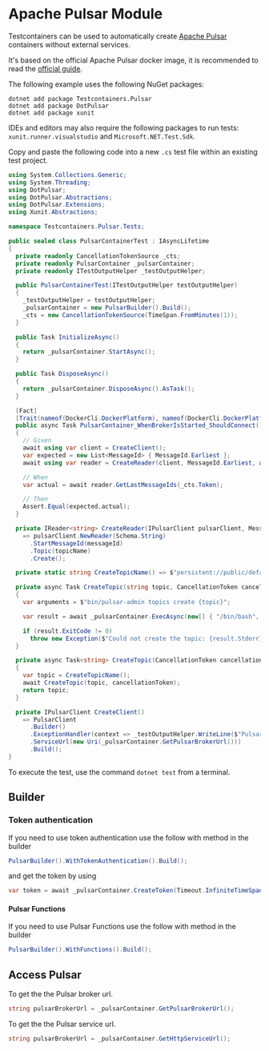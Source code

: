 ﻿# Apache Pulsar Module

Testcontainers can be used to automatically create [Apache Pulsar](https://pulsar.apache.org) containers without external services.

It's based on the official Apache Pulsar docker image, it is recommended to read the [official guide](https://pulsar.apache.org/docs/next/getting-started-docker/).

The following example uses the following NuGet packages:

```console title="Install the NuGet dependencies"
dotnet add package Testcontainers.Pulsar
dotnet add package DotPulsar
dotnet add package xunit
```
IDEs and editors may also require the following packages to run tests: `xunit.runner.visualstudio` and `Microsoft.NET.Test.Sdk`.

Copy and paste the following code into a new `.cs` test file within an existing test project.

```csharp
using System.Collections.Generic;
using System.Threading;
using DotPulsar;
using DotPulsar.Abstractions;
using DotPulsar.Extensions;
using Xunit.Abstractions;

namespace Testcontainers.Pulsar.Tests;

public sealed class PulsarContainerTest : IAsyncLifetime
{
  private readonly CancellationTokenSource _cts;
  private readonly PulsarContainer _pulsarContainer;
  private readonly ITestOutputHelper _testOutputHelper;

  public PulsarContainerTest(ITestOutputHelper testOutputHelper)
  {
    _testOutputHelper = testOutputHelper;
    _pulsarContainer = new PulsarBuilder().Build();
    _cts = new CancellationTokenSource(TimeSpan.FromMinutes(1));
  }

  public Task InitializeAsync()
  {
    return _pulsarContainer.StartAsync();
  }

  public Task DisposeAsync()
  {
    return _pulsarContainer.DisposeAsync().AsTask();
  }

  [Fact]
  [Trait(nameof(DockerCli.DockerPlatform), nameof(DockerCli.DockerPlatform.Linux))]
  public async Task PulsarContainer_WhenBrokerIsStarted_ShouldConnect()
  {
    // Given
    await using var client = CreateClient();
    var expected = new List<MessageId> { MessageId.Earliest };
    await using var reader = CreateReader(client, MessageId.Earliest, await CreateTopic(_cts.Token));

    // When
    var actual = await reader.GetLastMessageIds(_cts.Token);

    // Then
    Assert.Equal(expected,actual);
  }

  private IReader<string> CreateReader(IPulsarClient pulsarClient, MessageId messageId, string topicName)
    => pulsarClient.NewReader(Schema.String)
      .StartMessageId(messageId)
      .Topic(topicName)
      .Create();

  private static string CreateTopicName() => $"persistent://public/default/{Guid.NewGuid():N}";

  private async Task CreateTopic(string topic, CancellationToken cancellationToken)
  {
    var arguments = $"bin/pulsar-admin topics create {topic}";

    var result = await _pulsarContainer.ExecAsync(new[] { "/bin/bash", "-c", arguments }, cancellationToken);

    if (result.ExitCode != 0)
      throw new Exception($"Could not create the topic: {result.Stderr}");
  }

  private async Task<string> CreateTopic(CancellationToken cancellationToken)
  {
    var topic = CreateTopicName();
    await CreateTopic(topic, cancellationToken);
    return topic;
  }

  private IPulsarClient CreateClient()
    => PulsarClient
      .Builder()
      .ExceptionHandler(context => _testOutputHelper.WriteLine($"PulsarClient got an exception: {context.Exception}"))
      .ServiceUrl(new Uri(_pulsarContainer.GetPulsarBrokerUrl()))
      .Build();
}
```

To execute the test, use the command `dotnet test` from a terminal.

## Builder

### Token authentication
If you need to use token authentication use the follow with method in the builder
```csharp
PulsarBuilder().WithTokenAuthentication().Build();
```

and get the token by using
```csharp
var token = await _pulsarContainer.CreateToken(Timeout.InfiniteTimeSpan);
```

#### Pulsar Functions
If you need to use Pulsar Functions use the follow with method in the builder
```csharp
PulsarBuilder().WithFunctions().Build();
```
## Access Pulsar
To get the the Pulsar broker url.
```csharp
string pulsarBrokerUrl = _pulsarContainer.GetPulsarBrokerUrl();
```

To get the the Pulsar service url.
```csharp
string pulsarBrokerUrl = _pulsarContainer.GetHttpServiceUrl();
```
